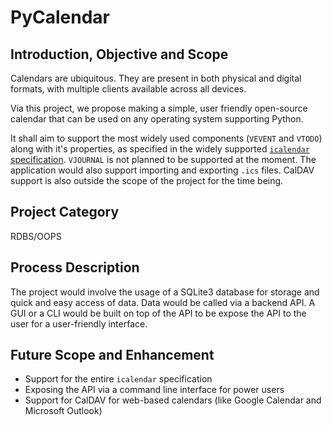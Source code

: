 # PyCalendar

## Introduction, Objective and Scope
Calendars are ubiquitous. They are present in both physical and digital formats, with multiple clients available across all devices. 

Via this project, we propose making a simple, user friendly open-source calendar that can be used on any operating system supporting Python.

It shall aim to support the most widely used components (``VEVENT`` and ``VTODO``) along with it's properties, as specified in the widely supported [``icalendar`` specification](https://icalendar.org/RFC-Specifications/iCalendar-RFC-5545/). ``VJOURNAL`` is not planned to be supported at the moment. The application would also support importing and exporting ``.ics`` files. CalDAV support is also outside the scope of the project for the time being.

## Project Category 
RDBS/OOPS

## Process Description
The project would involve the usage of a SQLite3 database for storage and quick and easy access of data. Data would be called via a backend API. A GUI or a CLI would be built on top of the API to be expose the API to the user for a user-friendly interface.


## Future Scope and Enhancement
- Support for the entire ``icalendar`` specification
- Exposing the API via a command line interface for power users
- Support for CalDAV for web-based calendars (like Google Calendar and Microsoft Outlook)
